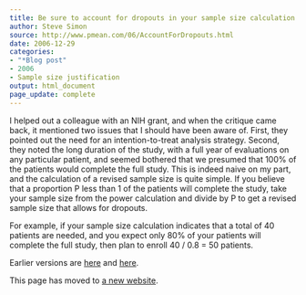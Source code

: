 ```yaml
---
title: Be sure to account for dropouts in your sample size calculation
author: Steve Simon
source: http://www.pmean.com/06/AccountForDropouts.html
date: 2006-12-29
categories:
- "*Blog post"
- 2006
- Sample size justification
output: html_document
page_update: complete
---
```


I helped out a colleague with an NIH grant, and when the critique came back, it mentioned two issues that I should have been aware of. First, they pointed out the need for an intention-to-treat analysis strategy. Second, they noted the long duration of the study, with a full year of evaluations on any particular patient, and seemed bothered that we presumed that 100% of the patients would complete the full study. This is indeed naive on my part, and the calculation of a revised sample size is quite simple. If you believe that a proportion P less than 1 of the patients will complete the study, take your sample size from the power calculation and divide by P to get a revised sample size that allows for dropouts.

For example, if your sample size calculation indicates that a total of 40 patients are needed, and you expect only 80% of your patients will complete the full study, then plan to enroll 40 / 0.8 = 50 patients.

Earlier versions are [here][sim1] and [here][sim2].

[sim1]: http://www.pmean.com/06/AccountForDropouts.html
[sim2]: http://new.pmean.com/account-for-dropouts/

<p>This page has moved to <a href="http://new.pmean.com//">a new website</a>.</p>
